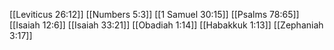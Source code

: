[[Leviticus 26:12]]
[[Numbers 5:3]]
[[1 Samuel 30:15]]
[[Psalms 78:65]]
[[Isaiah 12:6]]
[[Isaiah 33:21]]
[[Obadiah 1:14]]
[[Habakkuk 1:13]]
[[Zephaniah 3:17]]
